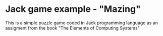 # Jack game example - "Mazing"

This is a simple puzzle game coded in Jack programming language as an assigment from the book "The Elements of Computing Systems"
